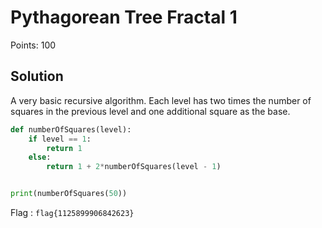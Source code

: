 # Pythagorean Tree Fractal 1

Points: 100

## Solution

A very basic recursive algorithm. Each level has two times the number of squares in the previous level and one additional square as the base.

```python
def numberOfSquares(level):
    if level == 1:
        return 1
    else:
        return 1 + 2*numberOfSquares(level - 1)


print(numberOfSquares(50))
```

Flag : `flag{1125899906842623}`
